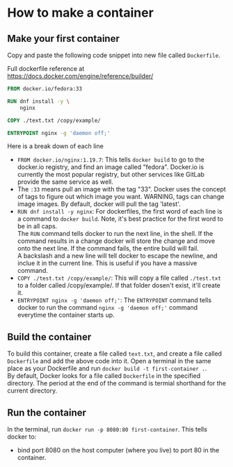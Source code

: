 # How to make a container

## Make your first container

Copy and paste the following code snippet into new file called `Dockerfile`. 

Full dockerfile reference at https://docs.docker.com/engine/reference/builder/

``` dockerfile
FROM docker.io/fedora:33

RUN dnf install -y \ 
    nginx

COPY ./text.txt /copy/example/

ENTRYPOINT nginx -g 'daemon off;'
```

Here is a break down of each line
- `FROM docker.io/nginx:1.19.7`: This tells `docker build` to go to the docker.io registry, and find an image called "fedora". Docker.io is currently the most popular registry, but other services like GitLab provide the same service as well. 
- The `:33` means pull an image with the tag "33". Docker uses the concept of tags to figure out which image you want. WARNING, tags can change image images. By default, docker will pull the tag 'latest'. 
- `RUN dnf install -y nginx`: For dockerfiles, the first word of each line is a command to `docker build`. Note, it's best practice for the first word to be in all caps.<br/>
The `RUN` command tells docker to run the next line, in the shell. If the command results in a change docker will store the change and move onto the next line. If the command fails, the entire build will fail.<br/> 
A backslash and a new line will tell docker to escape the newline, and inclue it in the current line. This is useful if you have a massive command. 
- `COPY ./test.txt /copy/example/`: This will copy a file called `./test.txt` to a folder called /copy/example/. If that folder dosen't exist, it'll create it.
- `ENTRYPOINT nginx -g 'daemon off;'`: The `ENTRYPOINT` command tells docker to run the command `nginx -g 'daemon off;'` command everytime the container starts up.

## Build the container
To build this container, create a file called `text.txt`, and create a file called `Dockerfile` and add the above code into it. Open a terminal in the same place as your Dockerfile and run `docker build -t first-container .`. <br/>
By default, Docker looks for a file called `Dockerfile` in the specified directory. The period at the end of the command is termial shorthand for the current directory. 

## Run the container
In the terminal, run `docker run -p 8080:80 first-container`. This tells docker to:
- bind port 8080 on the host computer (where you live) to port 80 in the container. 